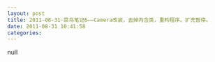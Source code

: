 ```yaml
---
layout: post
title: 2011-08-31-菜鸟笔记6——Camera改装，去掉内含类，重构程序。扩充暂停。
date: 2011-08-31 10:41:58
categories:
---
```

null